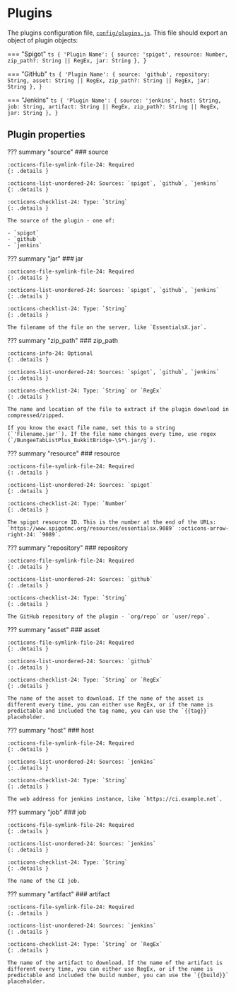 # Plugins

The plugins configuration file, [`config/plugins.js`](https://github.com/Left4Craft/spigot-updater/blob/master/config/plugins.js).
This file should export an object of plugin objects:

=== "Spigot"
    ```ts
		{
			'Plugin Name': {
				source: 'spigot',
				resource: Number,
				zip_path?: String || RegEx,
				jar: String
			},
		}
	```

=== "GitHub"
    ```ts
		{
			'Plugin Name': {
				source: 'github',
				repository: String,
				asset: String || RegEx,
				zip_path?: String || RegEx,
				jar: String
			},
		}
	```

=== "Jenkins"
    ```ts
		{
			'Plugin Name': {
				source: 'jenkins',
				host: String,
				job: String,
				artifact: String || RegEx,
				zip_path?: String || RegEx,
				jar: String
			},
		}
	```

## Plugin properties

??? summary "source"
	### source

	:octicons-file-symlink-file-24: Required
	{: .details }

	:octicons-list-unordered-24: Sources: `spigot`, `github`, `jenkins`
	{: .details }

	:octicons-checklist-24: Type: `String`
	{: .details }

	The source of the plugin - one of:

	- `spigot`
	- `github`
	- `jenkins`

??? summary "jar"
	### jar

	:octicons-file-symlink-file-24: Required
	{: .details }

	:octicons-list-unordered-24: Sources: `spigot`, `github`, `jenkins`
	{: .details }

	:octicons-checklist-24: Type: `String`
	{: .details }

	The filename of the file on the server, like `EssentialsX.jar`.

??? summary "zip_path"
	### zip_path

	:octicons-info-24: Optional
	{: .details }

	:octicons-list-unordered-24: Sources: `spigot`, `github`, `jenkins`
	{: .details }

	:octicons-checklist-24: Type: `String` or `RegEx`
	{: .details }

	The name and location of the file to extract if the plugin download in compressed/zipped.

	If you know the exact file name, set this to a string (`'Filename.jar'`). If the file name changes every time, use regex (`/BungeeTabListPlus_BukkitBridge-\S*\.jar/g`).

??? summary "resource"
	### resource

	:octicons-file-symlink-file-24: Required
	{: .details }

	:octicons-list-unordered-24: Sources: `spigot`
	{: .details }

	:octicons-checklist-24: Type: `Number`
	{: .details }

	The spigot resource ID. This is the number at the end of the URLs: `https://www.spigotmc.org/resources/essentialsx.9089` :octicons-arrow-right-24: `9089`.

??? summary "repository"
	### repository

	:octicons-file-symlink-file-24: Required
	{: .details }

	:octicons-list-unordered-24: Sources: `github`
	{: .details }

	:octicons-checklist-24: Type: `String`
	{: .details }

	The GitHub repository of the plugin - `org/repo` or `user/repo`.

??? summary "asset"
	### asset

	:octicons-file-symlink-file-24: Required
	{: .details }

	:octicons-list-unordered-24: Sources: `github`
	{: .details }

	:octicons-checklist-24: Type: `String` or `RegEx`
	{: .details }

	The name of the asset to download. If the name of the asset is different every time, you can either use RegEx, or if the name is predictable and included the tag name, you can use the `{{tag}}` placeholder.

??? summary "host"
	### host

	:octicons-file-symlink-file-24: Required
	{: .details }

	:octicons-list-unordered-24: Sources: `jenkins`
	{: .details }

	:octicons-checklist-24: Type: `String`
	{: .details }

	The web address for jenkins instance, like `https://ci.example.net`.

??? summary "job"
	### job

	:octicons-file-symlink-file-24: Required
	{: .details }

	:octicons-list-unordered-24: Sources: `jenkins`
	{: .details }

	:octicons-checklist-24: Type: `String`
	{: .details }

	The name of the CI job.

??? summary "artifact"
	### artifact

	:octicons-file-symlink-file-24: Required
	{: .details }

	:octicons-list-unordered-24: Sources: `jenkins`
	{: .details }

	:octicons-checklist-24: Type: `String` or `RegEx`
	{: .details }

	The name of the artifact to download. If the name of the artifact is different every time, you can either use RegEx, or if the name is predictable and included the build number, you can use the `{{build}}` placeholder.
